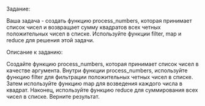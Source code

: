 Задание:

Ваша задача - создать функцию process_numbers, которая принимает список чисел и возвращает сумму квадратов всех четных положительных чисел в списке. Используйте функции filter, map и reduce для решения этой задачи.

Описание к заданию:

Создайте функцию process_numbers, которая принимает список чисел в качестве аргумента.
Внутри функции process_numbers, используйте функцию filter для фильтрации положительных четных чисел в списке.
Затем используйте функцию map для возведения каждого числа в квадрат.
Наконец, используйте функцию reduce для суммирования всех чисел в списке.
Верните результат.
